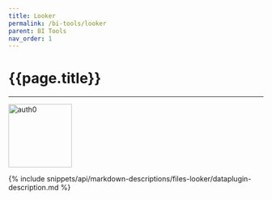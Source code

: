 ```yaml
---
title: Looker
permalink: /bi-tools/looker
parent: BI Tools
nav_order: 1
---
```


# {{page.title}}

---

<img src="{{site.baseurl}}/assets/bi_tools_images/looker.png" width="125" alt="auth0">

{% include snippets/api/markdown-descriptions/files-looker/dataplugin-description.md %}
